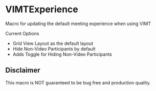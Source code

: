 # VIMTExperience

Macro for updating the default meeting experience when using VIMT

Current Options
- Grid View Layout as the default layout
- Hide Non-Video Participants by default
- Adds Toggle for Hiding Non-Video Participants

## Disclaimer

This macro is NOT guaranteed to be bug free and production quality.
